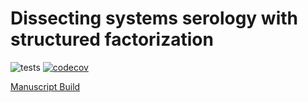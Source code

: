 # Dissecting systems serology with structured factorization

![tests](https://github.com/meyer-lab/systemsSerology/workflows/Run%20tests/badge.svg?branch=master)
[![codecov](https://codecov.io/gh/meyer-lab/systemsSerology/branch/master/graph/badge.svg)](https://codecov.io/gh/meyer-lab/systemsSerology)

[Manuscript Build](https://meyer-lab.github.io/systemsSerology/manuscript.html)

